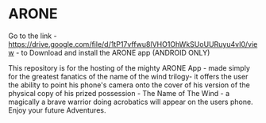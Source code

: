 # ARONE

Go to the link - https://drive.google.com/file/d/1tP17vffwu8lVHO1OhWkSUoUURuyu4vI0/view - to Download and install the ARONE app (ANDROID ONLY)



This repository is for the hosting of the mighty ARONE App - made simply for the greatest fanatics of the name of the wind trilogy- 
it offers the user the ability to point his phone's camera onto the cover of his version of the physical copy of his prized possession - 
The Name of The Wind - a magically a brave warrior doing acrobatics will appear on the users phone. Enjoy your future Adventures.
